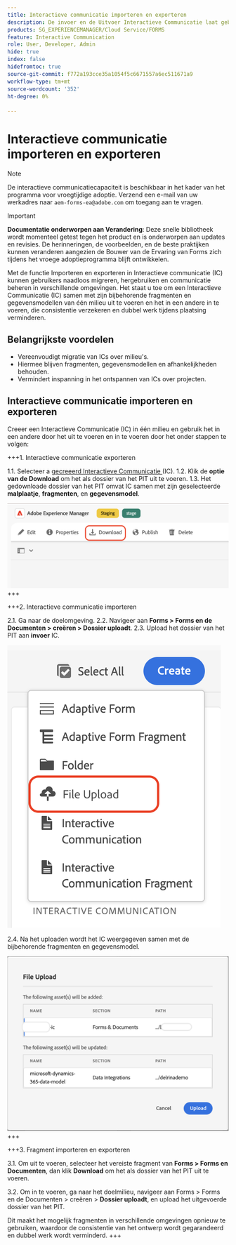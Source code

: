 ```yaml
---
title: Interactieve communicatie importeren en exporteren
description: De invoer en de Uitvoer Interactieve Communicatie laat gebruikers toe om, mededelingen over milieu's foutloos te migreren, opnieuw te gebruiken en te beheren.
products: SG_EXPERIENCEMANAGER/Cloud Service/FORMS
feature: Interactive Communication
role: User, Developer, Admin
hide: true
index: false
hidefromtoc: true
source-git-commit: f772a193cce35a1054f5c6671557a6ec511671a9
workflow-type: tm+mt
source-wordcount: '352'
ht-degree: 0%

---
```



# Interactieve communicatie importeren en exporteren

>[!NOTE]
>
> De interactieve communicatiecapaciteit is beschikbaar in het kader van het programma voor vroegtijdige adoptie. Verzend een e-mail van uw werkadres naar `aem-forms-ea@adobe.com` om toegang aan te vragen.

>[!IMPORTANT]
>
> **Documentatie onderworpen aan Verandering**: Deze snelle bibliotheek wordt momenteel getest tegen het product en is onderworpen aan updates en revisies. De herinneringen, de voorbeelden, en de beste praktijken kunnen veranderen aangezien de Bouwer van de Ervaring van Forms zich tijdens het vroege adoptieprogramma blijft ontwikkelen.

Met de functie Importeren en exporteren in Interactieve communicatie (IC) kunnen gebruikers naadloos migreren, hergebruiken en communicatie beheren in verschillende omgevingen. Het staat u toe om een Interactieve Communicatie (IC) samen met zijn bijbehorende fragmenten en gegevensmodellen van één milieu uit te voeren en het in een andere in te voeren, die consistentie verzekeren en dubbel werk tijdens plaatsing verminderen.

## Belangrijkste voordelen

- Vereenvoudigt migratie van ICs over milieu&#39;s.
- Hiermee blijven fragmenten, gegevensmodellen en afhankelijkheden behouden.
- Vermindert inspanning in het ontspannen van ICs over projecten.

## Interactieve communicatie importeren en exporteren

Creeer een Interactieve Communicatie (IC) in één milieu en gebruik het in een andere door het uit te voeren en in te voeren door het onder stappen te volgen:

+++&#x200B;1. Interactieve communicatie exporteren

1.1. Selecteer a [ gecreeerd Interactieve Communicatie ](https://experienceleague.adobe.com/nl/docs/experience-manager-cloud-service/content/forms/interactive-communication/create-interactive-communication) (IC).
1.2. Klik de **optie van de Download** om het als dossier van het PIT uit te voeren.
1.3. Het gedownloade dossier van het PIT omvat IC samen met zijn geselecteerde **malplaatje**, **fragmenten**, en **gegevensmodel**.

![ vind IC Docu ](/help/forms/interactive-communication/assets/downloadic.png)
+++

+++&#x200B;2. Interactieve communicatie importeren

2.1. Ga naar de doelomgeving.
2.2. Navigeer aan **Forms > Forms en de Documenten > creëren > Dossier uploadt**.
2.3. Upload het dossier van het PIT aan **invoer** IC.

![ vind IC Docu ](/help/forms/interactive-communication/assets/uploadfile.png)

2.4. Na het uploaden wordt het IC weergegeven samen met de bijbehorende fragmenten en gegevensmodel.

![ vind IC Docu ](/help/forms/interactive-communication/assets/importfragment.png)
+++

+++&#x200B;3. Fragment importeren en exporteren

3.1. Om uit te voeren, selecteer het vereiste fragment van **Forms > Forms en Documenten**, dan klik **Download** om het als dossier van het PIT uit te voeren.

3.2. Om in te voeren, ga naar het doelmilieu, navigeer aan Forms > Forms en de Documenten > creëren > **Dossier uploadt**, en upload het uitgevoerde dossier van het PIT.

Dit maakt het mogelijk fragmenten in verschillende omgevingen opnieuw te gebruiken, waardoor de consistentie van het ontwerp wordt gegarandeerd en dubbel werk wordt verminderd.
+++
